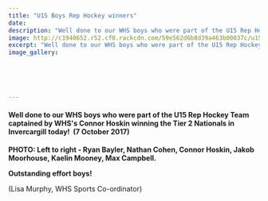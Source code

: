 ```yaml
---
title: "U15 Boys Rep Hockey winners"
date: 
description: "Well done to our WHS boys who were part of the U15 Rep Hockey Team captained by WHS's Connor Hoskin winning the Tier 2 nationals in Invercargill..."
image: http://c1940652.r52.cf0.rackcdn.com/59e562d6b8d39a463b00037c/u15-Boys-won-Nat-Champs-photo-Natalie-in-Inv.jpg
excerpt: "Well done to our WHS boys who were part of the U15 Rep Hockey Team captained by WHS's Connor Hoskin winning the Tier 2 nationals in Invercargill today, 7 October 2017."
image_gallery:
    
    
    
    
    
---
```


<h4>Well done to our WHS boys who were part of the U15 Rep Hockey Team captained by WHS's Connor Hoskin winning the Tier 2 Nationals in Invercargill today!&nbsp; (7 October 2017)</h4>
<p><span><strong>PHOTO: Left to right - Ryan Bayler, Nathan Cohen, Connor Hoskin, Jakob Moorhouse, Kaelin Mooney, Max Campbell.</strong></span></p>
<p><strong>Outstanding effort boys!</strong></p>
<p>(Lisa Murphy, WHS Sports Co-ordinator)</p>

